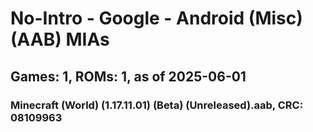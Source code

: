 # No-Intro - Google - Android (Misc) (AAB) MIAs
## Games: 1, ROMs: 1, as of 2025-06-01

### Minecraft (World) (1.17.11.01) (Beta) (Unreleased).aab, CRC: 08109963
